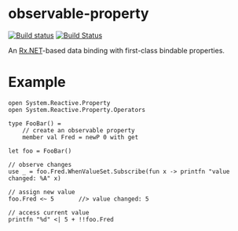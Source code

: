 observable-property
===================

[![Build status](https://ci.appveyor.com/api/projects/status/b5egov8pl2202oi1)](https://ci.appveyor.com/project/blacktaxi/observable-property)
[![Build Status](https://api.travis-ci.org/blacktaxi/observable-property.svg?branch=master)](https://travis-ci.org/blacktaxi/observable-property)

An [Rx.NET](https://github.com/Reactive-Extensions/Rx.NET)-based data binding with first-class bindable properties. 

Example
=======

```
open System.Reactive.Property
open System.Reactive.Property.Operators

type FooBar() =
	// create an observable property
	member val Fred = newP 0 with get

let foo = FooBar()

// observe changes
use _ = foo.Fred.WhenValueSet.Subscribe(fun x -> printfn "value changed: %A" x)

// assign new value
foo.Fred <~ 5		//> value changed: 5

// access current value
printfn "%d" <| 5 + !!foo.Fred
```
